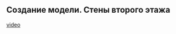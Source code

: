 ## Создание модели. Стены второго этажа

[video](https://player.softculture.cc/embed/online/ISB/ISB_1.18.12_L4-8_Second_Level_Walls_Up)